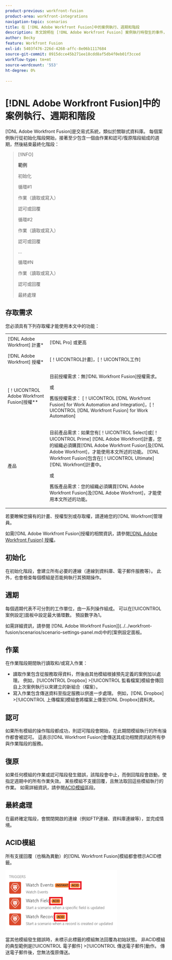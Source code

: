 ```yaml
---
product-previous: workfront-fusion
product-area: workfront-integrations
navigation-topic: scenarios
title: 在 [!DNL Adobe Workfront Fusion]中的案例執行、週期和階段
description: 本文說明在 [!DNL Adobe Workfront Fusion] 案例執行時發生的事件，例如初始化、作業、認可和回覆。
author: Becky
feature: Workfront Fusion
exl-id: 5403f476-226d-4268-affc-8e06b1117684
source-git-commit: 0915dcce45b271ee18cdd8af5db4f0eb01f3cced
workflow-type: tm+mt
source-wordcount: '553'
ht-degree: 0%

---
```


# [!DNL Adobe Workfront Fusion]中的案例執行、週期和階段

[!DNL Adobe Workfront Fusion]是交易式系統，類似於關聯式資料庫。 每個案例執行從初始化階段開始，接著至少包含一個由作業和認可/復原階段組成的週期，然後結束最終化階段：

>[!INFO]
>
>**範例**
>
>初始化
>
>循環#1
>
>作業（讀取或寫入）
>
>認可或回覆
>
>循環#2
>
>作業（讀取或寫入）
>
>認可或回覆
>
>...
>
>循環#N
>
>作業（讀取或寫入）
>
>認可或回覆
>
>最終處理

## 存取需求

您必須具有下列存取權才能使用本文中的功能：

<table style="table-layout:auto"> 
 <col> 
 <col> 
 <tbody> 
  <tr> 
    <td role="rowheader">[!DNL Adobe Workfront] 計畫*</td> 
   <td> <p>[!DNL Pro] 或更高</p> </td> 
  </tr> 
  <tr data-mc-conditions=""> 
   <td role="rowheader">[!DNL Adobe Workfront] 授權*</td> 
   <td> <p>[！UICONTROL計畫]，[！UICONTROL工作]</p> </td> 
  </tr> 
  <tr> 
   <td role="rowheader">[！UICONTROL Adobe Workfront Fusion]授權**</td> 
  <td>
   <p>目前授權需求：無[!DNL Workfront Fusion]授權需求。</p>
   <p>或</p>
   <p>舊版授權需求： [！UICONTROL [!DNL Workfront Fusion] for Work Automation and Integration]，[！UICONTROL [!DNL Workfront Fusion] for Work Automation]</p>
   </td>  
  </tr> 
  <tr> 
   <td role="rowheader">產品</td> 
   <td>
   <p>目前產品需求：如果您有[！UICONTROL Select]或[！UICONTROL Prime] [!DNL Adobe Workfront]計畫，您的組織必須購買[!DNL Adobe Workfront Fusion]及[!DNL Adobe Workfront]，才能使用本文所述的功能。 [!DNL Workfront Fusion]包含在[！UICONTROL Ultimate] [!DNL Workfront]計畫中。</p>
   <p>或</p>
   <p>舊版產品需求：您的組織必須購買[!DNL Adobe Workfront Fusion]及[!DNL Adobe Workfront]，才能使用本文所述的功能。</p>
   </td> 
  </tr> 
 </tbody> 
</table>

若要瞭解您擁有的計畫、授權型別或存取權，請連絡您的[!DNL Workfront]管理員。

如需[!DNL Adobe Workfront Fusion]授權的相關資訊，請參閱[[!DNL Adobe Workfront Fusion] 授權](../../workfront-fusion/get-started/license-automation-vs-integration.md)。

## 初始化

在初始化階段，會建立所有必要的連線（連線到資料庫、電子郵件服務等）。 此外，也會檢查每個模組是否能夠執行其預期操作。

## 週期

每個週期代表不可分割的工作單位，由一系列操作組成。 可以在[!UICONTROL 案例設定]面板中設定最大循環數。 預設數字為1。

如需詳細資訊，請參閱 [!DNL Adobe Workfront Fusion]](../../workfront-fusion/scenarios/scenario-settings-panel.md)中的[案例設定面板。

## 作業

在作業階段期間執行讀取和/或寫入作業：

* 讀取作業包含從服務取得資料，然後由其他模組根據預先定義的案例加以處理。 例如，[!UICONTROL Dropbox] >[!UICONTROL 監看檔案]模組會傳回自上次案例執行以來建立的新組合（檔案）。
* 寫入作業包含傳送資料至指定服務以供進一步處理。 例如，[!DNL Dropbox] >[!UICONTROL 上傳檔案]模組會將檔案上傳至[!DNL Dropbox]資料夾。

## 認可

如果所有模組的操作階段都成功，則認可階段會開始，在此期間模組執行的所有操作都會被認可。 這表示[!DNL Workfront Fusion]會傳送其成功相關資訊給所有參與作業階段的服務。

## 復原

如果任何模組的作業或認可階段發生錯誤，該階段會中止，而倒回階段會啟動，使指定週期中的所有作業失效。 某些模組不支援回覆，且無法取回這些模組執行的作業。 如需詳細資訊，請參閱[ACID模組](#acid-modules)區段。

## 最終處理

在最終確定階段，會關閉開啟的連線（例如FTP連線、資料庫連線等），並完成情境。

## ACID模組

所有支援回覆（也稱為異動）的[!DNL Workfront Fusion]模組都會標示ACID標籤。

![](assets/acid-modules-350x189.png)

當其他模組發生錯誤時，未標示此標籤的模組無法回覆為初始狀態。 非ACID模組的典型範例是[!UICONTROL 電子郵件] >[!UICONTROL 傳送電子郵件]動作。 傳送電子郵件後，您無法復原傳送。
